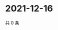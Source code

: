 # 2021-12-16

共 0 条

<!-- BEGIN WEIBO -->
<!-- 最后更新时间 Thu Dec 16 2021 12:15:00 GMT+0800 (China Standard Time) -->

<!-- END WEIBO -->

